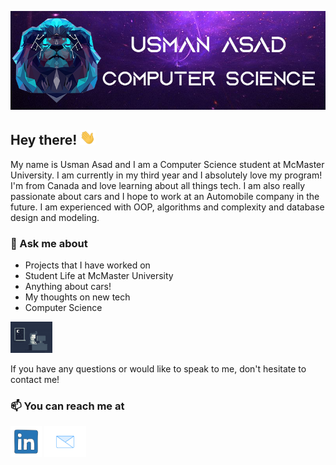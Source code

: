 [![Banner](https://github.com/Usman-A/Usman-A/blob/master/assets/banner/banner.png)](https://github.com/Usman-A/Usman-A/blob/master/assets/banner/banner.png)

## Hey there! <img src="https://github.com/Usman-A/Usman-A/blob/master/assets/GIFS/waving.gif" width="25px">

My name is Usman Asad and I am a Computer Science student at McMaster University. I am currently in my third year and I absolutely love my program! I'm from Canada and love learning about all things tech. I am also really passionate about cars and I hope to work at an Automobile company in the future. I am experienced with OOP, algorithms and complexity and database design and modeling. 

### 💬 Ask me about
* Projects that I have worked on
* Student Life at McMaster University
* Anything about cars!
* My thoughts on new tech
* Computer Science

<img height="50" src="https://github.com/Usman-A/Usman-A/blob/master/assets/GIFS/coding.gif">

If you have any questions or would like to speak to me, don't hesitate to contact me!

### 📫 You can reach me at 

<p align='left'>
<a href="https://www.linkedin.com/in/usman-asad/"><img height="50" src="https://github.com/Usman-A/Usman-A/blob/master/assets/GIFS/linkedIn.gif"></a>
<a href="mailto:asadu@mcmaster.ca"> <img height="50" src="https://github.com/Usman-A/Usman-A/blob/master/assets/GIFS/email.gif"></a>
</p>
